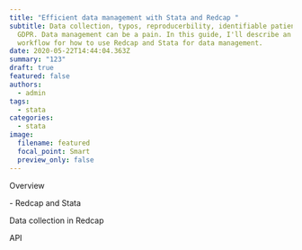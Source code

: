 ```yaml
---
title: "Efficient data management with Stata and Redcap "
subtitle: Data collection, typos, reproducerbility, identifiable patient data,
  GDPR. Data management can be a pain. In this guide, I'll describe an efficient
  workflow for how to use Redcap and Stata for data management.
date: 2020-05-22T14:44:04.363Z
summary: "123"
draft: true
featured: false
authors:
  - admin
tags:
  - stata
categories:
  - stata
image:
  filename: featured
  focal_point: Smart
  preview_only: false
---
```

Overview

\- Redcap and Stata



Data collection in Redcap



API